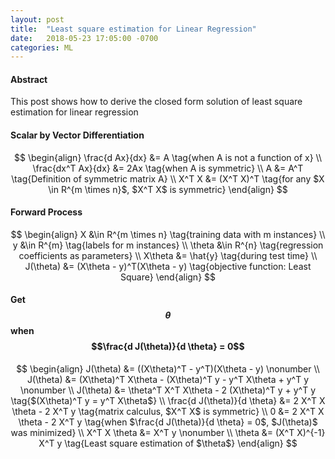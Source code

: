```yaml
---
layout: post
title:  "Least square estimation for Linear Regression"
date:   2018-05-23 17:05:00 -0700
categories: ML
---
```


#### __Abstract__

This post shows how to derive the closed form solution of least square estimation for linear regression

#### __Scalar by Vector Differentiation__

$$
\begin{align}
	\frac{d Ax}{dx} &= A \tag{when A is not a function of x} \\
	\frac{dx^T Ax}{dx} &= 2Ax \tag{when A is symmetric} \\
	A &= A^T \tag{Definition of symmetric matrix A} \\
	X^T X &= (X^T X)^T \tag{for any $X \in R^{m \times n}$, $X^T X$ is symmetric}
\end{align}
$$

#### __Forward Process__

$$
\begin{align}
	X &\in R^{m \times n} \tag{training data with m instances} \\
	y &\in R^{m} \tag{labels for m instances} \\
	\theta &\in R^{n} \tag{regression coefficients as parameters} \\
	X\theta &= \hat{y} \tag{during test time} \\
	J(\theta) &= (X\theta - y)^T(X\theta - y) \tag{objective function: Least Square}
\end{align}
$$

#### __Get $$\theta$$ when $$\frac{d J(\theta)}{d \theta} = 0$$__

$$
\begin{align}
	J(\theta) &= ((X\theta)^T - y^T)(X\theta - y) \nonumber \\
	J(\theta) &= (X\theta)^T X\theta - (X\theta)^T y - y^T X\theta + y^T y \nonumber \\
	J(\theta) &= \theta^T X^T X\theta - 2 (X\theta)^T y + y^T y \tag{$(X\theta)^T y = y^T X\theta$} \\
	\frac{d J(\theta)}{d \theta} &= 2 X^T X \theta - 2 X^T y \tag{matrix calculus, $X^T X$ is symmetric} \\
	0 &= 2 X^T X \theta - 2 X^T y \tag{when $\frac{d J(\theta)}{d \theta} = 0$, $J(\theta)$ was minimized} \\
	X^T X \theta &= X^T y \nonumber \\
	\theta &= (X^T X)^{-1} X^T y \tag{Least square estimation of $\theta$}
\end{align}
$$









